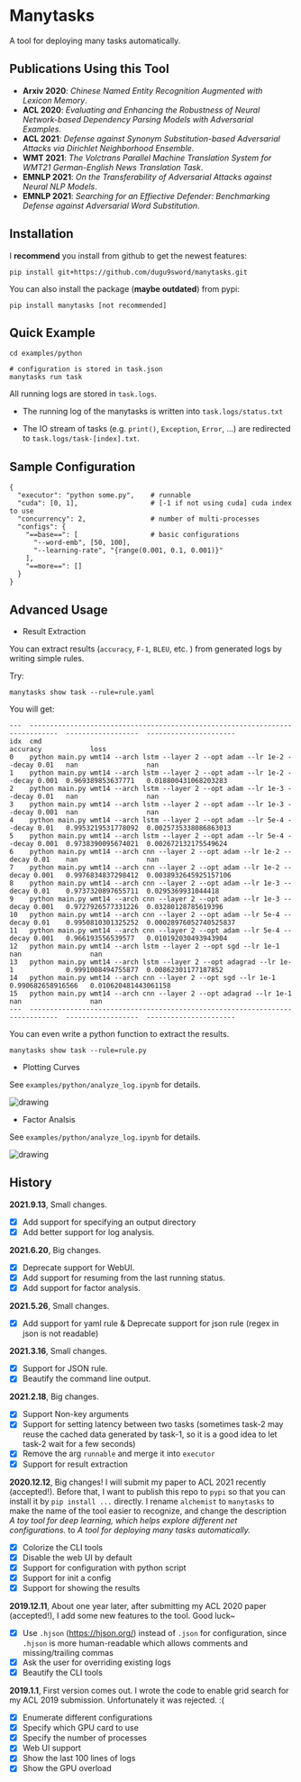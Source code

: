 # Manytasks

A tool for deploying many tasks automatically.

## Publications Using this Tool

- **Arxiv 2020**: *Chinese Named Entity Recognition Augmented with Lexicon Memory*. 
- **ACL 2020**: *Evaluating and Enhancing the Robustness of Neural Network-based Dependency Parsing Models with Adversarial Examples*. 
- **ACL 2021**: *Defense against Synonym Substitution-based Adversarial Attacks via Dirichlet Neighborhood Ensemble*.
- **WMT 2021**: *The Volctrans Parallel Machine Translation System for WMT21 German-English News Translation Task*.
- **EMNLP 2021**: *On the Transferability of Adversarial Attacks against Neural NLP Models*. 
- **EMNLP 2021**: *Searching for an Effiective Defender: Benchmarking Defense against Adversarial Word Substitution*. 

## Installation

I **recommend** you install from github to get the newest features:

`pip install git+https://github.com/dugu9sword/manytasks.git` 

You can also install the package (**maybe outdated**) from pypi:

`pip install manytasks [not recommended]` 


## Quick Example

```
cd examples/python

# configuration is stored in task.json
manytasks run task
```

All running logs are stored in `task.logs`. 

- The running log of the manytasks is written into `task.logs/status.txt` 

- The IO stream of tasks (e.g. `print()`, `Exception`, `Error`, ...) are redirected to `task.logs/task-[index].txt`.


## Sample Configuration

```
{
  "executor": "python some.py",    # runnable
  "cuda": [0, 1],                  # [-1 if not using cuda] cuda index to use
  "concurrency": 2,                # number of multi-processes
  "configs": {
    "==base==": [                  # basic configurations
      "--word-emb", [50, 100],
      "--learning-rate", "{range(0.001, 0.1, 0.001)}"
    ],
    "==more==": []
  }
}
```

## Advanced Usage


- Result Extraction

You can extract results (`accuracy`, `F-1`, `BLEU`, etc. ) from generated logs by writing simple rules. 

Try: 

`manytasks show task --rule=rule.yaml`

You will get:

```
---  -----------------------------------------------------------------------------  ------------------  ----------------------
idx  cmd                                                                            accuracy            loss
0    python main.py wmt14 --arch lstm --layer 2 --opt adam --lr 1e-2 --decay 0.01   nan                 nan
1    python main.py wmt14 --arch lstm --layer 2 --opt adam --lr 1e-2 --decay 0.001  0.969389853637771   0.018800431068203283
2    python main.py wmt14 --arch lstm --layer 2 --opt adam --lr 1e-3 --decay 0.01   nan                 nan
3    python main.py wmt14 --arch lstm --layer 2 --opt adam --lr 1e-3 --decay 0.001  nan                 nan
4    python main.py wmt14 --arch lstm --layer 2 --opt adam --lr 5e-4 --decay 0.01   0.9953219531778092  0.0025735338086863013
5    python main.py wmt14 --arch lstm --layer 2 --opt adam --lr 5e-4 --decay 0.001  0.9738390095674021  0.002672132175549624
6    python main.py wmt14 --arch cnn --layer 2 --opt adam --lr 1e-2 --decay 0.01    nan                 nan
7    python main.py wmt14 --arch cnn --layer 2 --opt adam --lr 1e-2 --decay 0.001   0.9976834837298412  0.0038932645925157106
8    python main.py wmt14 --arch cnn --layer 2 --opt adam --lr 1e-3 --decay 0.01    0.9737320897655711  0.0295369931044418
9    python main.py wmt14 --arch cnn --layer 2 --opt adam --lr 1e-3 --decay 0.001   0.9727926577331226  0.03280128785619396
10   python main.py wmt14 --arch cnn --layer 2 --opt adam --lr 5e-4 --decay 0.01    0.9950810301325252  0.00028976052740525837
11   python main.py wmt14 --arch cnn --layer 2 --opt adam --lr 5e-4 --decay 0.001   0.966193556539577   0.010192030493943904
12   python main.py wmt14 --arch lstm --layer 2 --opt sgd --lr 1e-1                 nan                 nan
13   python main.py wmt14 --arch lstm --layer 2 --opt adagrad --lr 1e-1             0.9991008494755877  0.00862301177187852
14   python main.py wmt14 --arch cnn --layer 2 --opt sgd --lr 1e-1                  0.990682658916566   0.010620481443061158
15   python main.py wmt14 --arch cnn --layer 2 --opt adagrad --lr 1e-1              nan                 nan
---  -----------------------------------------------------------------------------  ------------------  ----------------------
```

You can even write a python function to extract the results.

`manytasks show task --rule=rule.py`

- Plotting Curves

See `examples/python/analyze_log.ipynb` for details.

<img src="sample_curve.png" alt="drawing"/>

- Factor Analsis

See `examples/python/analyze_log.ipynb` for details.

<!-- ![Factor Analysis](sample_analysis.png) -->

<img src="sample_factor.png" alt="drawing"/>


## History

**2021.9.13**, Small changes.
- [x] Add support for specifying an output directory
- [x] Add better support for log analysis.

**2021.6.20**, Big changes.
- [x] Deprecate support for WebUI.
- [x] Add support for resuming from the last running status.
- [x] Add support for factor analysis.

**2021.5.26**, Small changes.
- [x] Add support for yaml rule & Deprecate support for json rule (regex in json is not readable)

**2021.3.16**, Small changes.

- [x] Support for JSON rule.
- [x] Beautify the command line output.

**2021.2.18**, Big changes.

- [x] Support Non-key arguments
- [x] Support for setting latency between two tasks (sometimes task-2 may reuse the cached data generated by task-1, so it is a good idea to let task-2 wait for a few seconds) 
- [x] Remove the arg `runnable` and merge it into `executor`
- [x] Support for result extraction

**2020.12.12**, Big changes! I will submit my paper to ACL 2021 recently (accepted!). Before that, I want to publish this repo to `pypi` so that you can install it by `pip install ...` directly. I rename `alchemist` to `manytasks` to make the name of the tool easier to recognize, and change the description *A toy tool for deep learning, which helps explore different net configurations.* to *A tool for deploying many tasks automatically.*

- [x] Colorize the CLI tools
- [x] Disable the web UI by default
- [x] Support for configuration with python script
- [x] Support for init a config
- [x] Support for showing the results

**2019.12.11**, About one year later, after submitting my ACL 2020 paper (accepted!), I add some new features to the tool. Good luck~

- [x] Use `.hjson` (<https://hjson.org/>) instead of `.json` for configuration, since `.hjson` is more human-readable which allows comments and missing/trailing commas
- [x] Ask the user for overriding existing logs
- [x] Beautify the CLI tools

**2019.1.1**, First version comes out. I wrote the code to enable grid search for my ACL 2019 submission. Unfortunately it was rejected. :(

- [x] Enumerate different configurations
- [x] Specify which GPU card to use
- [x] Specify the number of processes
- [x] Web UI support
- [x] Show the last 100 lines of logs
- [x] Show the GPU overload
